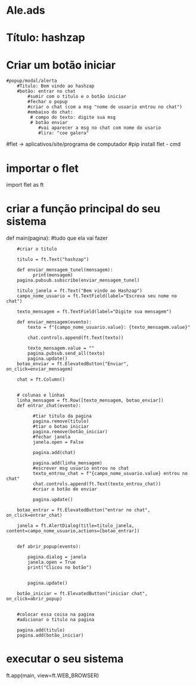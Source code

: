 # Ale.ads
# Título: hashzap
# Criar um botão iniciar
    #popup/modal/alerta
        #Titulo: Bem vindo ao hashzap
        #botão: entrar no chat
            #sumir com o titulo e o botão iniciar
            #fechar o popup
            #criar o chat (com a msg "nome de usuario entrou no chat")
            #embaixo do chat:
             # compo do texto: digite sua msg
             # botão enviar   
                #vai aparecer a msg no chat com nome do usario
                #lira: "coe galera"

#flet -> aplicativos/site/programa de computador
#pip  install flet - cmd

# importar o flet
import flet as ft

# criar a função principal do seu sistema
def main(pagina):
        #tudo que ela vai fazer

        #criar o titulo

        titulo = ft.Text("hashzap")

        def enviar_mensagem_tunel(mensagem):
              print(mensagem)
        pagina.pubsub.subscribe(enviar_mensagem_tunel)

        titulo_janela = ft.Text("Bem vindo ao Hashzap")
        campo_nome_usuario = ft.TextField(label="Escreva seu nome no chat")

        texto_mensagem = ft.TextField(label="Digite sua mensagem")

        def enviar_mensagem(evento):
            texto = f"{campo_nome_usuario.value}: {texto_mensagem.value}"

            chat.controls.append(ft.Text(texto))

            texto_mensagem.value = ""
            pagina.pubsub.send_all(texto)
            pagina.update()
        botao_enviar = ft.ElevatedButton("Enviar", on_click=enviar_mensagem)
    
        chat = ft.Column()


        # colunas e linhas
        linha_mensagem = ft.Row([texto_mensagem, botao_enviar])
        def entrar_chat(evento):
              
              #tiar titulo da pagina
              pagina.remove(titulo)
              #tiar o botao iniciar
              pagina.remove(botão_iniciar)
              #fechar janela
              janela.open = False

              pagina.add(chat)

              pagina.add(linha_mensagem)
              #escrever msg usuario entrou no chat
              texto_entrou_chat = f"{campo_nome_usuario.value} entrou no chat"
              chat.controls.append(ft.Text(texto_entrou_chat))
              #criar o botão de enviar

              pagina.update()
        
        botao_entrar = ft.ElevatedButton("entrar no chat", on_click=entrar_chat)

        janela = ft.AlertDialog(title=titulo_janela, content=campo_nome_usuario,actions=[botao_entrar])

        
        def abrir_popup(evento):
                
            pagina.dialog = janela
            janela.open = True
            print("Clicou no botão")
            

            pagina.update()

        botão_iniciar = ft.ElevatedButton("iniciar chat", on_click=abrir_popup)


        #colocar essa coisa na pagina
        #adicionar o titulo na pagina

        pagina.add(titulo)
        pagina.add(botão_iniciar)

# executar o seu sistema

ft.app(main, view=ft.WEB_BROWSER) 
